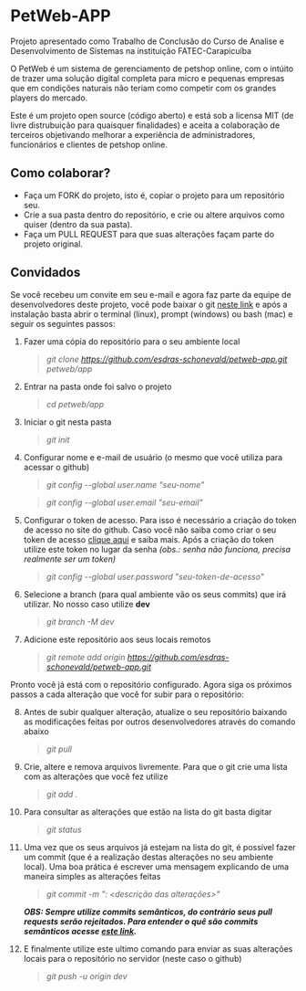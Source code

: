 # PetWeb-APP

Projeto apresentado como Trabalho de Conclusão do Curso de Analise e Desenvolvimento de Sistemas na instituição FATEC-Carapicuíba

O PetWeb é um sistema de gerenciamento de petshop online, com o intúito de trazer uma solução digital completa para micro e pequenas empresas que em condições naturais não teriam como competir com os grandes players do mercado.

Este é um projeto open source (código aberto) e está sob a licensa MIT (de livre distrubuição para quaisquer finalidades) e aceita a colaboração de terceiros objetivando melhorar a experiência de administradores, funcionários e clientes de petshop online.

## Como colaborar?

- Faça um FORK do projeto, isto é, copiar o projeto para um repositório seu.
- Crie a sua pasta dentro do repositório, e crie ou altere arquivos como quiser (dentro da sua pasta).
- Faça um PULL REQUEST para que suas alterações façam parte do projeto original.

## Convidados

Se você recebeu um convite em seu e-mail e agora faz parte da equipe de desenvolvedores deste projeto, você pode baixar o git [neste link](https://git-scm.com) e após a instalação basta abrir o terminal (linux), prompt (windows) ou bash (mac) e seguir os seguintes passos:

1.  Fazer uma cópia do repositório para o seu ambiente local

    > _git clone https://github.com/esdras-schonevald/petweb-app.git petweb/app_

2.  Entrar na pasta onde foi salvo o projeto

    > _cd petweb/app_

3.  Iniciar o git nesta pasta

    > _git init_

4.  Configurar nome e e-mail de usuário (o mesmo que você utiliza para acessar o github)

    > _git config --global user.name "seu-nome"_

    > _git config --global user.email "seu-email"_

5.  Configurar o token de acesso. Para isso é necessário a criação do token de acesso no site do github.
    Caso você não saiba como criar o seu token de acesso [clique aqui](https://docs.github.com/pt/authentication/keeping-your-account-and-data-secure/creating-a-personal-access-token) e saiba mais.
    Após a criação do token utilize este token no lugar da senha _(obs.: senha não funciona, precisa realmente ser um token)_

    > _git config --global user.password "seu-token-de-acesso"_

6.  Selecione a branch (para qual ambiente vão os seus commits) que irá utilizar. No nosso caso utilize **dev**

    > _git branch -M dev_

7.  Adicione este repositório aos seus locais remotos

    > _git remote add origin https://github.com/esdras-schonevald/petweb-app.git_

Pronto vocẽ já está com o repositório configurado. Agora siga os próximos passos a cada alteração que você for subir para o repositório:

8.  Antes de subir qualquer alteração, atualize o seu repositório baixando as modificações feitas por outros desenvolvedores através do comando abaixo

    > _git pull_

9.  Crie, altere e remova arquivos livremente. Para que o git crie uma lista com as alterações que você fez utilize

    > _git add ._

10. Para consultar as alterações que estão na lista do git basta digitar

    > _git status_

11. Uma vez que os seus arquivos já estejam na lista do git, é possível fazer um commit (que é a realização destas alterações no seu ambiente local). Uma boa prática é escrever uma mensagem explicando de uma maneira simples as alterações feitas

    > _git commit -m "<tag>: <descrição das alterações>"_

    **_OBS: Sempre utilize commits semânticos, do contrário seus pull requests serão rejeitados. Para entender o quê são commits semânticos acesse [este link](https://www.conventionalcommits.org/pt-br/v1.0.0/)._**

12. E finalmente utilize este ultimo comando para enviar as suas alterações locais para o repositório no servidor (neste caso o github)

    > _git push -u origin dev_
